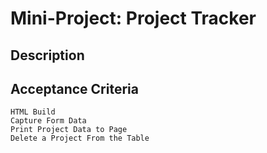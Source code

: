 # Mini-Project: Project Tracker

## Description

## Acceptance Criteria

````
HTML Build
Capture Form Data
Print Project Data to Page
Delete a Project From the Table
````


